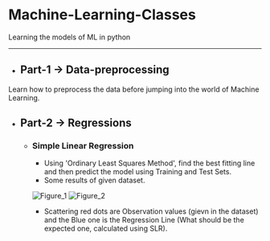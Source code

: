 # Machine-Learning-Classes
Learning the models of ML in python
<hr>

- ## Part-1 -> Data-preprocessing
Learn how to preprocess the data before jumping into the world of Machine Learning.

- ## Part-2 -> Regressions
  - ### Simple Linear Regression
     - Using 'Ordinary Least Squares Method', find the best fitting line and then predict the model using Training and Test Sets.
     - Some results of given dataset.
     
     ![Figure_1](https://user-images.githubusercontent.com/56729873/85210966-4a200200-b362-11ea-8e0a-7007e29b2bb2.png)         ![Figure_2](https://user-images.githubusercontent.com/56729873/85210970-51471000-b362-11ea-836f-d768ac84afd7.png)
     
     - Scattering red dots are Observation values (gievn in the dataset) and the Blue one is the Regression Line (What should be the expected one, calculated using SLR).
